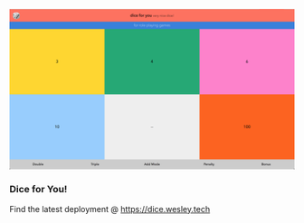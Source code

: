 [![dice for you screenshot](./screenshot.png)](https://dice.wesley.tech)

### Dice for You!

Find the latest deployment @ https://dice.wesley.tech
